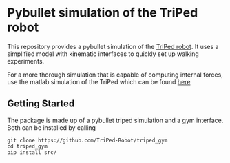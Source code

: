 # Pybullet simulation of the TriPed robot


This repository provides a pybullet simulation of the [TriPed robot](https://triped-robot.github.io/docs/robot/).
It uses a simplified model with kinematic interfaces to quickly set up walking experiments.

For a more thorough simulation that is capable of computing internal forces, use the matlab simulation of the TriPed which can be found [here](https://github.com/TriPed-Robot/Matlab-Simulation)

## Getting Started
The package is made up of a pybullet triped simulation and a gym interface.
Both can be installed by calling
```
git clone https://github.com/TriPed-Robot/triped_gym
cd triped_gym
pip install src/
```